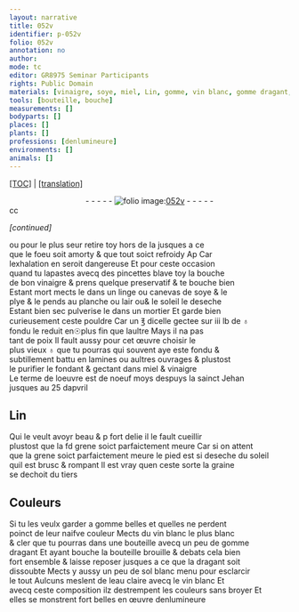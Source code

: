 ```yaml
---
layout: narrative
title: 052v
identifier: p-052v
folio: 052v
annotation: no
author:
mode: tc
editor: GR8975 Seminar Participants
rights: Public Domain
materials: [vinaigre, soye, miel, Lin, gomme, vin blanc, gomme dragant, dragant, sol blanc, eau claire]
tools: [bouteille, bouche]
measurements: []
bodyparts: []
places: []
plants: []
professions: [denlumineure]
environments: []
animals: []
---
```


<p><a href="{{ site.baseurl }}/diplomatic/">[TOC]</a> | <a href="{{ site.baseurl }}/texts/p-052v_tl/" target="_blank">[translation]</a></p><div class="folio" align="center">- - - - - <a href="http://gallica.bnf.fr/ark:/12148/btv1b9059316c/f110.item" target="_blank"><img src="https://cu-mkp.github.io/2017-workshop-edition/assets/photo-icon.png" alt="folio image: " style="display:inline-block; margin-bottom:-3px;"/>052v</a> - - - - - </div>  cc 
 
*[continued]*
  
ou pour le plus seur retire toy hors de la jusques a ce<br/> que le foeu soit amorty & que tout soict refroidy <span class="del">Ap</span> Car<br/> lexhalation en seroit dangereuse Et pour ceste occasion<br/> quand tu lapastes avecq des pincettes <span class="del">b</span>lave toy la bouche<br/> de bon <span class="m">vinaigre</span> & prens quelque preservatif & te bouche bien<br/> Estant mort mects le dans un linge ou canevas de <span class="m">soye</span> & le<br/> plye & le pends au planche ou lair <span class="add"><span class="del">ou</span></span>& le soleil le deseche<br/> Estant bien sec pulverise le dans un mortier Et garde bien<br/> curieusement ceste pouldre Car un ℥ dicelle gectee sur iii lb de ♁<br/> fondu le reduit en☉plus fin que laultre Mays il na pas<br/> tant de poix Il fault aussy pour cet œuvre choisir le<br/> plus vieux ♁ que tu pourras qui souvent aye este fondu &<br/> subtillement battu en lamines ou aultres ouvrages & plustost<br/> le purifier le fondant & gectant dans <span class="m">miel</span> & <span class="m">vinaigre</span><br/> Le terme de loeuvre est de noeuf moys despuys la sainct Jehan<br/> jusques au 25 dapvril

 
  

## <span class="m">Lin</span>

 
Qui le veult avoyr beau & <span class="del">p</span> fort delie il le fault cueillir<br/> plustost que la <span class="del">fd</span> grene soict parfaictement meure Car si on attent<br/> que la grene soict parfaictement meure le pied est si deseche du soleil<br/> quil est brusc & rompant Il est vray quen ceste sorte la graine<br/> se dechoit du tiers
 
 
  

## Couleurs

 
Si tu les veulx garder a <span class="m">gomme</span> belles et quelles ne perdent<br/> poinct de leur naifve couleur Mects du <span class="m">vin blanc</span> le plus blanc<br/> & cler que tu pourras dans une <span class="tl">bouteille</span> avecq un peu de <span class="m">gomme<br/> dragant</span> Et ayant <span class="tl">bouche</span> la <span class="tl">bouteille</span> brouille & debats cela bien<br/> fort ensemble & laisse reposer jusques a ce que la <span class="m">dragant</span> soit<br/> dissoubte Mects y aussy un peu de <span class="m">sol blanc</span> menu pour esclarcir<br/> le tout Aulcuns meslent de l<span class="m">eau claire</span> avecq le <span class="m">vin blanc</span> Et<br/> avecq ceste composition ilz destrempent les couleurs sans broyer Et<br/> elles se monstrent fort belles en œuvre <span class="pro">denlumineure</span>
 
